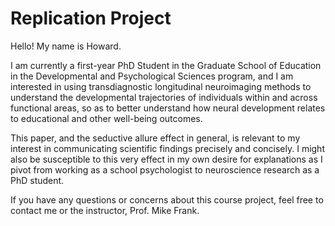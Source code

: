 # Replication Project

Hello! My name is Howard.

I am currently a first-year PhD Student in the Graduate School of Education in the Developmental and Psychological Sciences program, and I am interested in using transdiagnostic longitudinal neuroimaging methods to understand the developmental trajectories of individuals within and across functional areas, so as to better understand how neural development relates to educational and other well-being outcomes.

This paper, and the seductive allure effect in general, is relevant to my interest in communicating scientific findings precisely and concisely. I might also be susceptible to this very effect in my own desire for explanations as I pivot from working as a school psychologist to neuroscience research as a PhD student.

If you have any questions or concerns about this course project, feel free to contact me or the instructor, Prof. Mike Frank.
